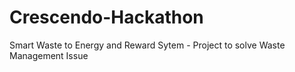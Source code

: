 # Crescendo-Hackathon
Smart Waste to Energy and Reward Sytem - Project to solve Waste Management Issue

